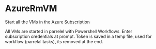 # AzureRmVM

   Start all the VMs in the Azure Subscription

   All VMs are started in parrelel with Powershell Workflows. 
   Enter subscription credentials at prompt. 
   Token is saved in a temp file, used for workflow (parrelal tasks), its removed at the end.
